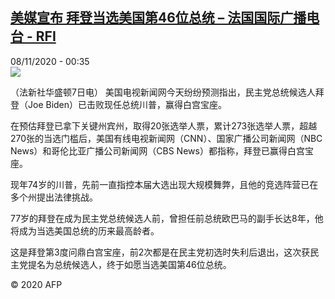 <!--1604800556000-->
[美媒宣布 拜登当选美国第46位总统 – 法国国际广播电台 - RFI](http://www.rfi.fr//cn/contenu/20201108-%E7%BE%8E%E5%AA%92%E5%AE%A3%E5%B8%83-%E6%8B%9C%E7%99%BB%E5%BD%93%E9%80%89%E7%BE%8E%E5%9B%BD%E7%AC%AC46%E4%BD%8D%E6%80%BB%E7%BB%9F)
------

<div>08/11/2020 - 00:35</div><img src="https://s.rfi.fr/media/display/86f80fd6-2155-11eb-8182-005056bff430/w:310/p:16x9/int0003b.201108073502.jpg"><div class="t-content__body u-clearfix"><p>（法新社华盛顿7日电）    美国电视新闻网今天纷纷预测指出，民主党总统候选人拜登（Joe Biden）已击败现任总统川普，赢得白宫宝座。</p><p>    在预估拜登已拿下关键州宾州，取得20张选举人票，累计273张选举人票，超越270张的当选门槛后，美国有线电视新闻网（CNN）、国家广播公司新闻网（NBC News）和哥伦比亚广播公司新闻网（CBS News）都指称，拜登已赢得白宫宝座。</p><p>    现年74岁的川普，先前一直指控本届大选出现大规模舞弊，且他的竞选阵营已在多个州提出法律挑战。</p><p>    77岁的拜登在成为民主党总统候选人前，曾担任前总统欧巴马的副手长达8年，他将成为当选美国总统的历来最高龄者。</p><p>    这是拜登第3度问鼎白宫宝座，前2次都是在民主党初选时失利后退出，这次获民主党提名为总统候选人，终于如愿当选美国第46位总统。</p><p class="t-copyright">© 2020 AFP</p>        </div>
